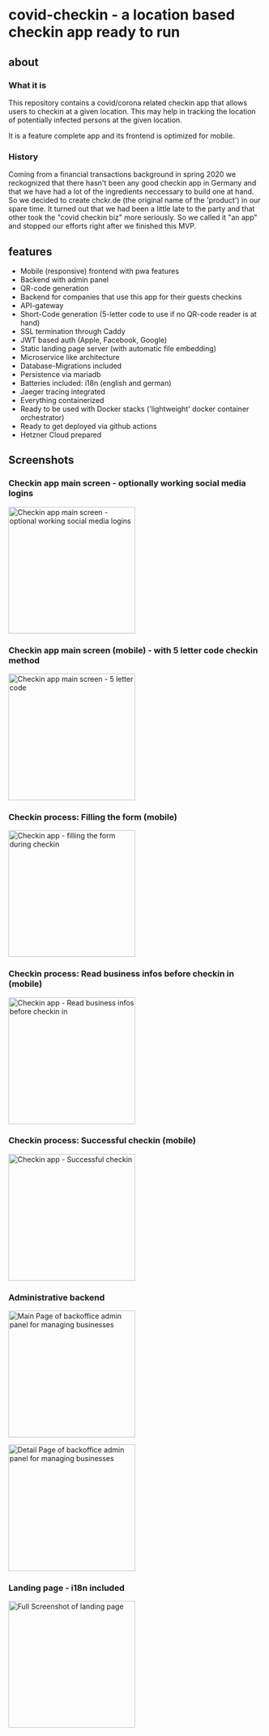 # covid-checkin - a location based checkin app ready to run

## about

### What it is

This repository contains a covid/corona related checkin app that allows users to checkin at a given location.
This may help in tracking the location of potentially infected persons at the given location.

It is a feature complete app and its frontend is optimized for mobile.
### History

Coming from a financial transactions background in spring 2020 we reckognized that there hasn't been any good checkin app in Germany and that we have had a lot of the ingredients neccessary to build one at hand. So we decided to create chckr.de (the original name of the 'product') in our spare time. It turned out that we had been a little late to the party and that other took the "covid checkin biz" more seriously. So we called it "an app" and stopped our efforts right after we finished this MVP.

## features
* Mobile (responsive) frontend with pwa features
* Backend with admin panel
* QR-code generation
* Backend for companies that use this app for their guests checkins
* API-gateway
* Short-Code generation (5-letter code to use if no QR-code reader is at hand)
* SSL termination through Caddy
* JWT based auth (Apple, Facebook, Google)
* Static landing page server (with automatic file embedding)
* Microservice like architecture
* Database-Migrations included
* Persistence via mariadb
* Batteries included: i18n (english and german)
* Jaeger tracing integrated
* Everything containerized
* Ready to be used with Docker stacks ('lightweight' docker container orchestrator)
* Ready to get deployed via github actions
* Hetzner Cloud prepared

## Screenshots

### Checkin app main screen - optionally working social media logins
[<img alt="Checkin app main screen - optional working social media logins" width="250px" src="/doc/images/working-social-logins.png" />](/doc/images/working-social-logins.png)
### Checkin app main screen (mobile) - with 5 letter code checkin method
[<img alt="Checkin app main screen - 5 letter code" src="/doc/images/checkin-via-5letter-code.png" width="250px" />](/doc/images/checkin-via-5letter-code.png)
### Checkin process: Filling the form (mobile)
[<img alt="Checkin app - filling the form during checkin" src="/doc/images/checkin-form-mobile.png" width="250px" />](/doc/images/checkin-form-mobile.png)
### Checkin process: Read business infos before checkin in (mobile)
[<img alt="Checkin app - Read business infos before checkin in" src="/doc/images/business-infos-before-checkin.png" width="250px" />](/doc/images/business-infos-before-checkin.png)
### Checkin process: Successful checkin (mobile)
[<img alt="Checkin app - Successful checkin" src="/doc/images/successful-checkin-message.png" width="250px" />](/doc/images/successful-checkin-message.png)
### Administrative backend
[<img alt="Main Page of backoffice admin panel for managing businesses" src="/doc/images/backoffice-business-administration-main.png" width="250px" />](/doc/images/backoffice-business-administration-main.png)

[<img alt="Detail Page of backoffice admin panel for managing businesses" src="/doc/images/backoffice-business-adminstration-detail.png" width="250px" />](/doc/images/backoffice-business-adminstration-detail.png)
### Landing page - i18n included
[<img alt="Full Screenshot of landing page" src="/doc/images/landingpage-full-screen.png" width="250px" />](/doc/images/landingpage-full-screen.png)

